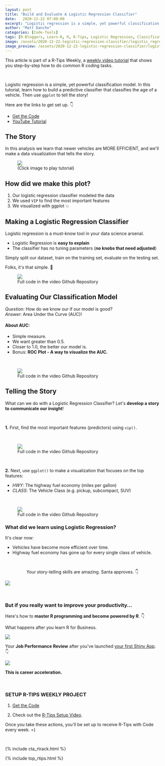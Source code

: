 ```yaml
---
layout: post
title: "Build and Evaluate A Logistic Regression Classifier"
date:   2020-12-22 07:00:00
excerpt: "Logistic regression is a simple, yet powerful classification model. In this  tutorial, learn how to build a predictive classifier that classifies the age of a vehicle."
author: "Matt Dancho"
categories: [Code-Tools]
tags: [R-Bloggers, Learn-R, R, R-Tips, Logistic Regression, Classification]
image: /assets/2020-12-22-logistic-regression-classifier/logistic_regression_cover.jpg
image_preview: /assets/2020-12-22-logistic-regression-classifier/logistic_regression_cover.jpg
---
```




This article is part of a R-Tips Weekly, a [weekly video tutorial](https://learn.business-science.io/r-tips-newsletter) that shows you step-by-step how to do common R coding tasks.

<br/>

Logistic regression is a simple, yet powerful classification model. In this  tutorial, learn how to build a predictive classifier that classifies the age of a vehicle. Then use `ggplot` to tell the story! 

Here are the links to get set up. 👇

- [Get the Code](https://learn.business-science.io/r-tips-newsletter)
- [YouTube Tutorial](https://youtu.be/Qi-sVE0SWFc)


## The Story

In this analysis we learn that newer vehicles are MORE EFFICIENT, and we'll make a data visualization that tells the story.

<figure class="text-center">
  <a href="https://youtu.be/Qi-sVE0SWFc"><img src="/assets/2020-12-22-logistic-regression-classifier/video_thumb.jpg" border="0" /></a>
  <figcaption>(Click image to play tutorial)</figcaption>
</figure>


## How did we make this plot?

1. Our logistic regression classifier modeled the data
2. We used `VIP` to find the most important features
3. We visualized with ggplot 💥



## Making a Logistic Regression Classifier

Logistic regression is a must-know tool in your data science arsenal. 

- Logistic Regression is **easy to explain**
- The classifier has no tuning parameters (**no knobs that need adjusted**)

Simply split our dataset, train on the training set, evaluate on the testing set.

Folks, it's that simple. 👏

<figure class="text-center">
  <img src="/assets/2020-12-22-logistic-regression-classifier/split_train_predict.jpg" border="0" />
  <figcaption>Full code in the video Github Repository</figcaption>
</figure>



## Evaluating Our Classification Model

_Question:_ How do we know our if our model is good? <br>
_Answer:_ Area Under the Curve (AUC)!

#### About AUC:

- Simple measure.
- We want greater than 0.5.
- Closer to 1.0, the better our model is. 
- Bonus: **ROC Plot - A way to visualize the AUC.**

<br>

<figure class="text-center">
  <img src="/assets/2020-12-22-logistic-regression-classifier/auc_plot.jpg" border="0" />
  <figcaption>Full code in the video Github Repository</figcaption>
</figure>



## Telling the Story

What can we do with a Logistic Regression Classifier? Let's **develop a story to communicate our insight**!

<br>

**1.** First, find the most important features (predictors) using `vip()`.

<br>

<figure class="text-center">
  <img src="/assets/2020-12-22-logistic-regression-classifier/feature_importance.jpg" border="0" />
  <figcaption>Full code in the video Github Repository</figcaption>
</figure>


<br>

**2.** Next, use `ggplot()` to make a visualization that focuses on the top features:
- _HWY_: The highway fuel economy (miles per gallon)
- _CLASS_: The Vehicle Class (e.g. pickup, subcompact, SUV) 

<br>

<figure class="text-center">
  <img src="/assets/2020-12-22-logistic-regression-classifier/logistic_regression_fuel_economy.jpg" border="0" />
  <figcaption>Full code in the video Github Repository</figcaption>
</figure>


### What did we learn using Logistic Regression?

It's clear now:
- Vehicles have become more efficient over time. 
- Highway fuel economy has gone up for every single class of vehicle. 
 


<br>

<center><p>Your story-telling skills are amazing. Santa approves. 👇</p></center>

![](/assets/2020-12-22-logistic-regression-classifier/santa.gif)



<br>

### But if you really want to improve your productivity... 

Here's how to **master R programming and become powered by R**.  👇
 
What happens after you learn R for Business. 

![](/assets/2020-12-22-logistic-regression-classifier/tree.gif)


Your **Job Performance Review** after you've launched [your first Shiny App](https://www.business-science.io/business/2020/08/05/build-data-science-app-3-months.html). 👇

![](/assets/2020-12-22-logistic-regression-classifier/applause.gif)


**This is career acceleration.**



<br>

### SETUP R-TIPS WEEKLY PROJECT

1. [Get the Code](https://learn.business-science.io/r-tips-newsletter)

2. Check out the [R-Tips Setup Video](https://youtu.be/F7aYV0RPyD0).

Once you take these actions, you'll be set up to receive R-Tips with Code every week. =)

<br>

{% include cta_rtrack.html %}

{% include top_rtips.html %}
